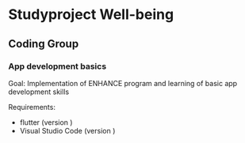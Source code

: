 # Studyproject Well-being
## Coding Group 
### App development basics 

Goal: Implementation of ENHANCE program and learning of basic app development skills

Requirements:
  - flutter (version )
  - Visual Studio Code (version )
